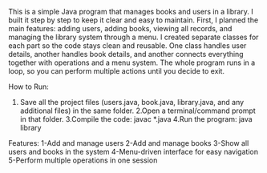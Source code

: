 This is a simple Java program that manages books and users in a library. I built it step by step to keep it clear and easy to maintain.
First, I planned the main features: adding users, adding books, viewing all records, and managing the library system through a menu.
I created separate classes for each part so the code stays clean and reusable. One class handles user details, another handles book details, and another connects everything together with operations and a menu system.
The whole program runs in a loop, so you can perform multiple actions until you decide to exit.

How to Run:
1. Save all the project files (users.java, book.java, library.java, and any additional files) in the same folder.
2.Open a terminal/command prompt in that folder.
3.Compile the code:
  javac *.java
4.Run the program:
  java library

Features:
1-Add and manage users
2-Add and manage books
3-Show all users and books in the system
4-Menu-driven interface for easy navigation
5-Perform multiple operations in one session
